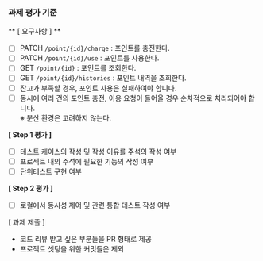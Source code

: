 ### 과제 평가 기준

** [ 요구사항 ] **

- [ ] PATCH  `/point/{id}/charge` : 포인트를 충전한다.
- [ ] PATCH `/point/{id}/use` : 포인트를 사용한다.
- [ ] GET `/point/{id}` : 포인트를 조회한다.
- [ ] GET `/point/{id}/histories` : 포인트 내역을 조회한다.
- [ ] 잔고가 부족할 경우, 포인트 사용은 실패하여야 합니다.
- [ ] 동시에 여러 건의 포인트 충전, 이용 요청이 들어올 경우 순차적으로 처리되어야 합니다.  
※ 분산 환경은 고려하지 않는다.

**[ Step 1 평가 ]**
- [ ] 테스트 케이스의 작성 및 작성 이유를 주석의 작성 여부
- [ ] 프로젝트 내의 주석에 필요한 기능의 작성 여부
- [ ] 단위테스트 구현 여부

**[ Step 2 평가 ]**
- [ ] 로컬에서 동시성 제어 및 관련 통합 테스트 작성 여부

[ 과제 제출 ]
- 코드 리뷰 받고 싶은 부분들을 PR 형태로 제공
- 프로젝트 셋팅을 위한 커밋들은 제외